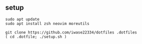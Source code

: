 setup
-----

```
sudo apt update
sudo apt install zsh neovim moreutils
```

```
git clone https://github.com/iwase22334/dotfiles .dotfiles
( cd .dotfile; ./setup.sh )
```
